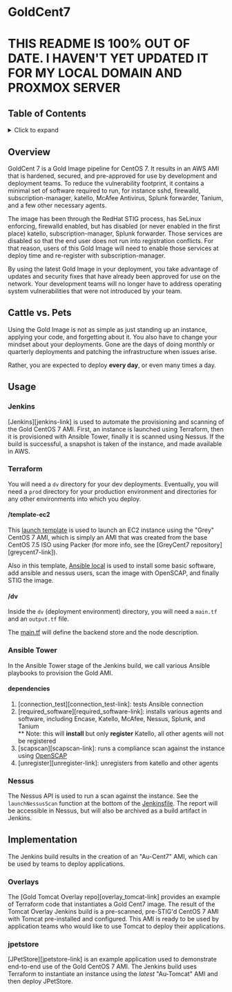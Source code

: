 # GoldCent7
# THIS README IS 100% OUT OF DATE. I HAVEN'T YET UPDATED IT FOR MY LOCAL DOMAIN AND PROXMOX SERVER

## Table of Contents 
<details>
<summary>Click to expand</summary>

- [Overview](#overview) 
- [Cattle Not Pets](#cattle-vs-pets) 
- [Usage](#usage)
    + [Jenkinsfile](#jenkins) 
    + [Terraform](#terraform) 
    + [Ansible Tower](#ansible-tower) 
    + [Nessus](#nessus)
- [Implementation](#implementation) 
    + [Overlays](#overlays) 
    + [jpetstore](#jpetstore)
    
</details>

## Overview

GoldCent 7 is a Gold Image pipeline for CentOS 7. It results in an 
AWS AMI that is hardened, secured, and pre-approved for use by 
development and deployment teams. To reduce the vulnerability footprint, 
it contains a minimal set of software required to run, for instance sshd, 
firewalld, subscription-manager, katello, McAfee Antivirus, Splunk 
forwarder, Tanium, and a few other necessary agents.

The image has been through the RedHat STIG process, has SeLinux enforcing,
firewalld enabled, but has disabled (or never enabled in the first place) 
katello, subscription-manager, Splunk forwarder. Those services are 
disabled so that the end user does not run into registration conflicts. 
For that reason, users of this Gold Image will need to enable those services 
at deploy time and re-register with subscription-manager. 

By using the latest Gold Image in your deployment, you take advantage of 
updates and security fixes that have already been approved for use on the 
network. Your development teams will no longer have to address 
operating system vulnerabilities that were not introduced by your team.

## Cattle vs. Pets

Using the Gold Image is not as simple as just standing up an instance,
applying your code, and forgetting about it. You also have to change your 
mindset about your deployments. Gone are the days of doing monthly or 
quarterly deployments and patching the infrastructure when issues arise.

Rather, you are expected to deploy **every day**, or even many times a day.

## Usage

### Jenkins

[Jenkins][jenkins-link] is used to automate the provisioning and 
scanning of the Gold CentOS 7 AMI. First, an instance is launched using
Terraform, then it is provisioned with Ansible Tower, finally it is 
scanned using Nessus. If the build is successful, a snapshot is taken of
the instance, and made available in AWS.

### Terraform

You will need a `dv` directory for your dev deployments. Eventually, 
you will need a `prod` directory for your production environment and 
directories for any other environments into which you deploy.

#### /template-ec2

This [launch template](./template-ec2/main.tf) is used to launch an 
EC2 instance using the "Grey" CentOS 7 AMI, which is simply an AMI that 
was created from the base CentOS 7.5 ISO using Packer (for more info, see
the [GreyCent7 repository][greycent7-link]).

Also in this template, [Ansible local](ansible/initialize.yaml) is used
to install some basic software, add ansible and nessus users, scan the
image with OpenSCAP, and finally STIG the image. 

#### /dv 

Inside the `dv` (deployment environment) directory, you will need a
`main.tf` and an `output.tf` file.

The [main.tf](dv/main.tf) will define the backend store and the node 
description. 

### Ansible Tower

In the Ansible Tower stage of the Jenkins build, we call various 
Ansible playbooks to provision the Gold AMI. 

#### dependencies 

1. [connection_test][connection_test-link]: tests Ansible connection
1. [required_software][required_software-link]: installs various agents
   and software, including Encase, Katello, McAfee, Nessus, Splunk, and
   Tanium  
    ** Note: this will **install** but only **register** Katello, all 
   other agents will not be registered 
1. [scapscan][scapscan-link]: runs a compliance scan against the instance
   using [OpenSCAP][openscap-link]
1. [unregister][unregister-link]: unregisters from katello and other 
   agents 

### Nessus

The Nessus API is used to run a scan against the instance. See the 
`launchNessusScan` function at the bottom of the [Jenkinsfile](./Jenkinsfile).
The report will be accessible in Nessus, but will also be archived
as a build artifact in Jenkins.

## Implementation

The Jenkins build results in the creation of an "Au-Cent7" AMI, 
which can be used by teams to deploy applications.

### Overlays

The [Gold Tomcat Overlay repo][overlay_tomcat-link] provides an
example of Terraform code that instantiates a Gold Cent7 image.
The result of the Tomcat Overlay Jenkins build is a pre-scanned, 
pre-STIG'd CentOS 7 AMI with Tomcat pre-installed and configured.
This AMI is ready to be used by application teams who would 
like to use Tomcat to deploy their applications. 

### jpetstore 

[JPetStore][jpetstore-link] is an example application used to 
demonstrate end-to-end use of the Gold CentOS 7 AMI. The Jenkins
build uses Terraform to instantiate an instance using the *latest*
"Au-Tomcat" AMI and then deploy JPetStore. 

[openscap-link]: <https://www.open-scap.org/>
